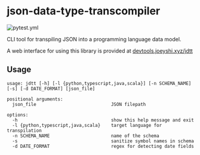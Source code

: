 # json-data-type-transcompiler

![pytest.yml](https://github.com/joeyshi12/json-data-type-transcompiler/actions/workflows/pytest.yml/badge.svg)

CLI tool for transpiling JSON into a programming language data model.

A web interface for using this library is provided at <a href="https://devtools.joeyshi.xyz/jdtt">devtools.joeyshi.xyz/jdtt</a>

## Usage

```
usage: jdtt [-h] [-l {python,typescript,java,scala}] [-n SCHEMA_NAME] [-s] [-d DATE_FORMAT] [json_file]

positional arguments:
  json_file                            JSON filepath

options:
  -h                                   show this help message and exit
  -l {python,typescript,java,scala}    target language for transpilation
  -n SCHEMA_NAME                       name of the schema
  -s                                   sanitize symbol names in schema
  -d DATE_FORMAT                       regex for detecting date fields
```
